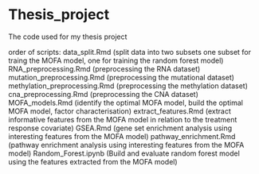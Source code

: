 # Thesis_project
The code used for my thesis project

order of scripts:
data_split.Rmd        (split data into two subsets one subset for traing the MOFA model, one for training the random forest model)
RNA_preprocessing.Rmd        (preprocessing the RNA dataset)
mutation_preprocessing.Rmd        (preprocessing the mutational dataset)
methylation_preprocessing.Rmd        (preprocessing the methylation dataset)
cna_preprocessing.Rmd        (preprocessing the CNA dataset)
MOFA_models.Rmd        (identify the optimal MOFA model, build the optimal MOFA model, factor characterisation)
extract_features.Rmd        (extract informative features from the MOFA model in relation to the treatment response covariate)
GSEA.Rmd        (gene set enrichment analysis using interesting features from the MOFA model)
pathway_enrichment.Rmd        (pathway enrichment analysis using interesting features from the MOFA model)
Random_Forest.ipynb        (Build and evaluate random forest model using the features extracted from the MOFA model)

